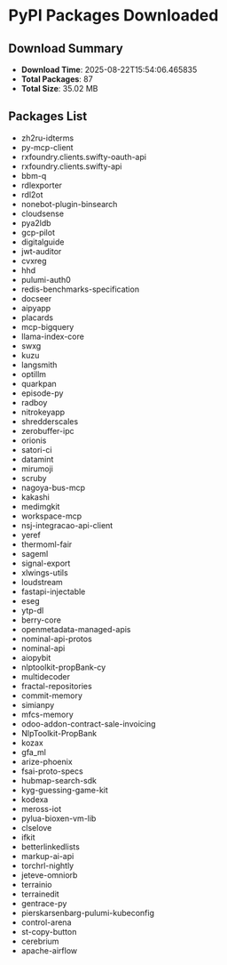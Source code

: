 # PyPI Packages Downloaded

## Download Summary
- **Download Time**: 2025-08-22T15:54:06.465835
- **Total Packages**: 87
- **Total Size**: 35.02 MB

## Packages List
- zh2ru-idterms
- py-mcp-client
- rxfoundry.clients.swifty-oauth-api
- rxfoundry.clients.swifty-api
- bbm-q
- rdlexporter
- rdl2ot
- nonebot-plugin-binsearch
- cloudsense
- pya2ldb
- gcp-pilot
- digitalguide
- jwt-auditor
- cvxreg
- hhd
- pulumi-auth0
- redis-benchmarks-specification
- docseer
- aipyapp
- placards
- mcp-bigquery
- llama-index-core
- swxg
- kuzu
- langsmith
- optillm
- quarkpan
- episode-py
- radboy
- nitrokeyapp
- shredderscales
- zerobuffer-ipc
- orionis
- satori-ci
- datamint
- mirumoji
- scruby
- nagoya-bus-mcp
- kakashi
- medimgkit
- workspace-mcp
- nsj-integracao-api-client
- yeref
- thermoml-fair
- sageml
- signal-export
- xlwings-utils
- loudstream
- fastapi-injectable
- eseg
- ytp-dl
- berry-core
- openmetadata-managed-apis
- nominal-api-protos
- nominal-api
- aiopybit
- nlptoolkit-propBank-cy
- multidecoder
- fractal-repositories
- commit-memory
- simianpy
- mfcs-memory
- odoo-addon-contract-sale-invoicing
- NlpToolkit-PropBank
- kozax
- gfa_ml
- arize-phoenix
- fsai-proto-specs
- hubmap-search-sdk
- kyg-guessing-game-kit
- kodexa
- meross-iot
- pylua-bioxen-vm-lib
- clselove
- ifkit
- betterlinkedlists
- markup-ai-api
- torchrl-nightly
- jeteve-omniorb
- terrainio
- terrainedit
- gentrace-py
- pierskarsenbarg-pulumi-kubeconfig
- control-arena
- st-copy-button
- cerebrium
- apache-airflow

